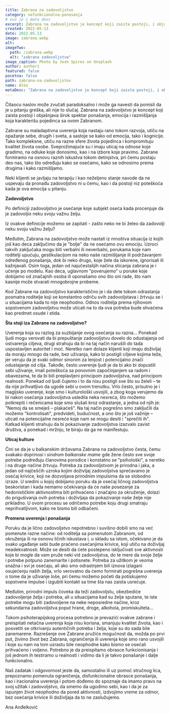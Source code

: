 ```yaml
---
title: Zabrana na zadovoljstvo
category: nefunkcionalna-ponasanja
# ovo je i meta desc
excerpt: Zabrana na zadovoljstvo je koncept koji zaista postoji, i objašnjava širok spektar ponašanja
created: 2022-05-13
date: 2022.05.13
image: zabrana.webp
alt:
imageTwo:
  path: /zabrana.webp
  alt: "zabrana zadovoljstva"
image_caption: Photo by Josh Spires on Unsplash
author: author1
featured: false
pocetna: false
path: zabrana-na-zadovoljstov
name: Aloo
metaDesc: "Zabrana na zadovoljstvo je koncept koji zaista postoji, i objašnjava širok spektar ponašanja"
---
```


Čitaocu naslov može zvučati paradoksalno i može ga navesti da pomisli da je u pitanju greška, ali nije to slučaj. Zabrana na zadovoljstvo je koncept koji zaista postoji i objašnjava širok spektar ponašanja, emocija i razmišljanja koja karakterišu pojedinca sa ovom Zabranom.

Zabrane su maladaptivna uverenja koja nastaju rano tokom razvoja, utiču na opažanje sebe, drugih i sveta, a sastoje se kako od emocija, tako i kognicije. Tako kompleksne, utiču na razne sfere života pojedinca i kompromituju kvalitet života osobe. Sveprožimajuće su i imaju uticaj na odnose koje gradimo, na odluke koje donosimo, kao i na izbore koje pravimo. Zabrane formiramo na osnovu raznih iskustva tokom detinjstva, pri čemu postaju deo nas, tako što određuju kako se osećamo, kako se odnosimo prema drugima i kako razmišljamo.

Neki klijenti se javljaju na terapiju i kao neželjeno stanje navode da ne uspevaju da pronađu zadovoljstvo ni u čemu, kao i da postoji niz poteškoća kada je ova emocija u pitanju.

**Zadovoljstvo**

Po definiciji zadovoljstvo je osećanje koje subjekt oseća kada procenjuje da je zadovoljio neku svoju važnu želju.

Iz ovakve definicije možemo se zapitati - zašto neko ne bi želeo da zadovolji neku svoju važnu želju?

Međutim, Zabrana na zadovoljstvo može nastati iz mnoštva situacija iz kojih još kao deca zaključimo da je &quot;bolje&quot; da ne osećamo ovu emociju. Uzroci takvih zaključaka mogu biti verbalni ili neverbalni, porukama koje nam roditelji upućuju, gestikulacijom na neko naše razmišljanje ili podržavanjem određenog ponašanja, dok bi neko drugo, koje žele da iskorene, ignorisali ili kažnjavali. Osim toga, jedan od najučestalijih načina sticanja zabrana je i učenje po modelu. Kao deca, uglavnom &quot;poverujemo&quot; u poruke koje dobijamo od značajnih osoba ili oponašamo ono što oni rade, što nam kasnije može stvarati mnogobrojne probeme.

Kod Zabrane na zadovoljstvo karakteristično je i da dete tokom odrastanja posmatra roditelje koji se konstantno odriču svih zadovoljstava i žrtvuju se i u situacijama kada to nije neophodno. Odnos roditelja prema njihovom sopstvenom zadovoljstvu može uticati na to da ova potreba bude shvaćena kao predmet osude i stida.

**Šta stoji iza Zabrane na zadovoljstvo?**

Uverenja koja su razlog za suzbijanje ovog osećanja su razna... Ponekad ljudi mogu verovati da bi prepuštanje zadovoljstvu dovelo do odustajanja od ostvarenja ciljeva, drugi strahuju da bi na taj način narušili do tada uspostavljen autoritet i moć. Neretko nam dolaze klijenti koji imaju doživljaj da moraju mnogo da rade, bez uživanja, kako bi postigli ciljeve kojima teže, jer veruju da je svaki odmor sinonim za lenjost i potencijalno znači odustajanje od cilja. Takođe, često uverenje ljudi je da bi ako bi dopustili sebi uživanje, imali poteškoća sa ponovnim započinjanjem sa radom i obavezama, te da bi bili preplavljeni principom zadovoljstva, nad principom realnosti. Ponekad od ljudi čujemo i to da nisu postigli sve što su želeli – te da nije prihvatljivo da ugode sebi u ovom trenutku. Vrlo često, prisutno je i magijsko uverenje, koje smo i kulturološki usvojili, a zbog koga verujemo da bi nakon osećanja zadovoljstva usledila neka nesreća, što možemo potkrepiti i rečenicama koje smo slušali kroz odrastanje, a jedna od njih je: &quot;Nemoj da se smeješ – plakaćeš&quot;. Na taj način pogrešno smo zaključili da možemo &quot;kontrolisati&quot;, predvideti, budućnost, a ono što je još važnije – uticati na potencijalne nesreće koje nam se mogu desiti i &quot;sprečiti ih&quot;. Katkad klijenti strahuju da bi pokazivanje zadovoljstva izazvalo zavist društva, a ponekad i mržnju, te biraju da ga ne manifestuju.

**Uticaj kulture**

Čini se da je u balkanskim državama Zabrana na zadovoljstvo česta, čemu svakako doprinosi i _sindrom balkanske mame_ gde žene često sve svoje potrebe podređuju članovima porodice i konstatno se &quot;psihološki&quot;, a neretko i na druge načine žrtvuju. Potreba za zadovoljstvom je prirodna i jaka, a jedan od najčešćih uzroka kojim doživljaj zadovoljstva sprečavamo je osećaj krivice, koji ne dozvoljava prirodnim impulsima da se slobodno izraze. U sredini u kojoj dobijamo poruku da je osećaj ličnog zadovoljstva beskoristan i kada nemamo očekivanja da će naše posezanje za hedonističkim aktivnostima biti prihvaćeno i značajno za okruženje, dolazi do prigušivanja ovih potreba i doživljaja da pokazivanje naše želje nije prikladno. U ovom procesu se odričemo potrebe koju drugi smatraju neprihvatljivom, kako ne bismo bili odbačeni.

**Promena uverenja i ponašanja**

Poruku da je lično zadovoljstvo nepotrebno i suvišno dobili smo na već pomenute razne načine: od roditelja sa pomenutom Zabranom, od okruženja ili na osnovu ličnih iskustava i, u skladu sa istom, očekivano je da svako ugađanje sebi bude praćeno osećanjima krivice, koji utiču na doživljaj neadekvatnosti. Može se desiti da ćete postepeno isključivati sve aktivnosti koje bi mogle da vam pruže neki vid zadovoljstva, do te mere da svoje želje i potrebe potpuno zanemarite i potisnete. Potreba za užitkom je veoma snažna i svi je osećaju, ali ako smo odrastnjem bili iznova izlagani osujećenju naših želja, vrlo verovatno da ćemo formirati pogrešna uverenja o tome da je uživanje loše, pri čemu možemo početi da potiskujemo sopstvene impulse i izgubiti kontakt sa time šta nas zaista usrećuje.

Međutim, prirodni impuls čoveka da teži zadovoljstu, obezbediće zadovoljenje želja i potreba, ali u situacijama kad su želje sputane, te iste potrebe mogu biti zadovoljene na neke neposredne načine, kroz sekundarna zadovoljstva poput hrane, droge, alkohola, promiskuiteta…

Tokom psihoterapijskog procesa potrebno je prevazići ovakve zabrane i preispitati netačna uverenja koja nisu korisna, smanjuju kvalitet života, kao i posvetiti se otkrivanju autentičnih potreba i želja, koje su do sada bile zanemarene. Razrešenje ove Zabrane pružiće mogućnost da, možda po prvi put, živimo život bez Zabrana, ograničenja ili uverenja koje smo rano usvojili i koje su nam na tom uzrastu bile neophodne kako bismo se osećali prihvaćeno i voljeno. Potrebno je da preispitamo obrasce funkcionisanja i još jednom ih testiramo u realnosti i vidimo da li je takvo ponašanje i dalje funkcionalno.

Naš zadatak i odgovornost jeste da, samostalno ili uz pomoć stručnog lica, prepoznamo pomenuta ograničenja, disfunkcionalne obrasce ponašanja, kao i iracionalna uverenja i potom dođemo do spoznaje da imamo pravo na svoj užitak i zadovoljstvo, da smemo da ugodimo sebi, kao i da je za ispunjen život neophodno da pored aktivnosti, izdvojimo vreme za odmor, bez osećanja krivice ili doživljaja da to ne zaslužujemo.

Ana Anđelković
